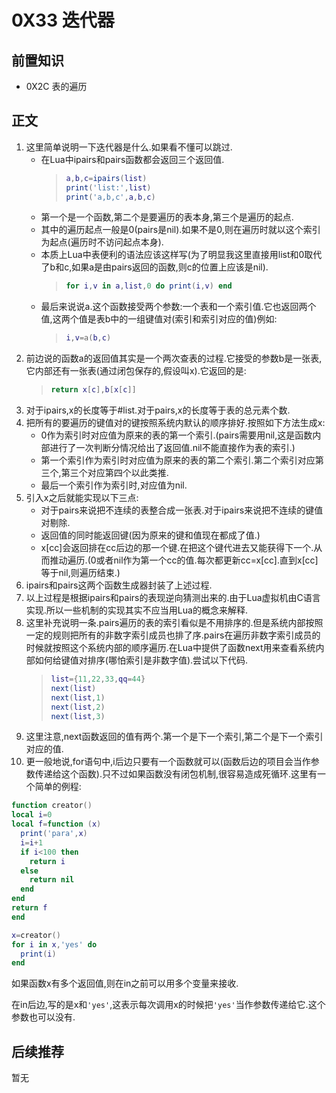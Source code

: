 # 0X33 迭代器

## 前置知识

* 0X2C 表的遍历

## 正文

1. 这里简单说明一下迭代器是什么.如果看不懂可以跳过.
    * 在Lua中ipairs和pairs函数都会返回三个返回值.
        >```lua
        >a,b,c=ipairs(list)
        >print('list:',list)
        >print('a,b,c',a,b,c)
        >```
    * 第一个是一个函数,第二个是要遍历的表本身,第三个是遍历的起点.
    * 其中的遍历起点一般是0(pairs是nil).如果不是0,则在遍历时就以这个索引为起点(遍历时不访问起点本身).
    * 本质上Lua中表便利的语法应该这样写(为了明显我这里直接用list和0取代了b和c,如果a是由pairs返回的函数,则c的位置上应该是nil).
        >```lua
        >for i,v in a,list,0 do print(i,v) end
        >```
    * 最后来说说a.这个函数接受两个参数:一个表和一个索引值.它也返回两个值,这两个值是表b中的一组键值对(索引和索引对应的值)例如:
        >```lua
        >i,v=a(b,c)
        >```
1. 前边说的函数a的返回值其实是一个两次查表的过程.它接受的参数b是一张表,它内部还有一张表(通过闭包保存的,假设叫x).它返回的是:
    >```lua
    >return x[c],b[x[c]]
    >```
1. 对于ipairs,x的长度等于#list.对于pairs,x的长度等于表的总元素个数.
1. 把所有的要遍历的键值对的键按照系统内默认的顺序排好.按照如下方法生成x:
    * 0作为索引时对应值为原来的表的第一个索引.(pairs需要用nil,这是函数内部进行了一次判断分情况给出了返回值.nil不能直接作为表的索引.)
    * 第一个索引作为索引时对应值为原来的表的第二个索引.第二个索引对应第三个,第三个对应第四个以此类推.
    * 最后一个索引作为索引时,对应值为nil.
1. 引入x之后就能实现以下三点:
    * 对于pairs来说把不连续的表整合成一张表.对于ipairs来说把不连续的键值对剔除.
    * 返回值的同时能返回键(因为原来的键和值现在都成了值.)
    * x[cc]会返回排在cc后边的那一个键.在把这个键代进去又能获得下一个.从而推动遍历.(0或者nil作为第一个cc的值.每次都更新cc=x[cc].直到x[cc]等于nil,则遍历结束.)
1. ipairs和pairs这两个函数生成器封装了上述过程.
1. 以上过程是根据ipairs和pairs的表现逆向猜测出来的.由于Lua虚拟机由C语言实现.所以一些机制的实现其实不应当用Lua的概念来解释.
1. 这里补充说明一条.pairs遍历的表的索引看似是不用排序的.但是系统内部按照一定的规则把所有的非数字索引成员也排了序.pairs在遍历非数字索引成员的时候就按照这个系统内部的顺序遍历.在Lua中提供了函数next用来查看系统内部如何给键值对排序(哪怕索引是非数字值).尝试以下代码.
    >```lua
    >list={11,22,33,qq=44}
    >next(list)
    >next(list,1)
    >next(list,2)
    >next(list,3)
    >```
1. 这里注意,next函数返回的值有两个.第一个是下一个索引,第二个是下一个索引对应的值.
1. 更一般地说,for语句中,i后边只要有一个函数就可以(函数后边的项目会当作参数传递给这个函数).只不过如果函数没有闭包机制,很容易造成死循环.这里有一个简单的例程:

```lua
function creator()
local i=0
local f=function (x)
  print('para',x)
  i=i+1
  if i<100 then
    return i
  else
    return nil
  end
end
return f
end

x=creator()
for i in x,'yes' do
  print(i)
end
```

如果函数x有多个返回值,则在in之前可以用多个变量来接收.

在in后边,写的是x和`'yes'`,这表示每次调用x的时候把`'yes'`当作参数传递给它.这个参数也可以没有.

## 后续推荐

暂无
